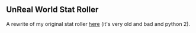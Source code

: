 ## UnReal World Stat Roller

A rewrite of my original stat roller [here](https://gist.github.com/imayhaveborkedit/d50eb0e1bdc47039d7db) (it's very old and bad and python 2).
